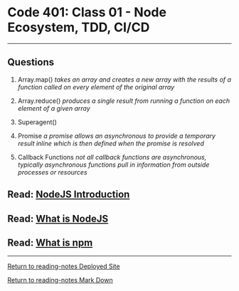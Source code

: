 # Code 401: Class 01 - Node Ecosystem, TDD, CI/CD

***

## Questions

1. Array.map() *takes an array and creates a new array with the results of a function called on every element of the original array*

2. Array.reduce() *produces a single result from running a function on each element of a given array*

3. Superagent()

4. Promise *a promise allows an asynchronous to provide a temporary result inline which is then defined when the promise is resolved* 

5. Callback Functions *not all callback functions are asynchronous, typically asynchronous functions pull in information from outside processes or resources*

## Read: [NodeJS Introduction](https://www.w3schools.com/nodejs/nodejs_intro.asp)



## Read: [What is NodeJS](https://www.freecodecamp.org/news/what-exactly-is-node-js-ae36e97449f5/)



## Read: [What is npm](https://docs.npmjs.com/about-npm)



***

[Return to reading-notes Deployed Site](https://simon-panek.github.io/reading-notes/)

[Return to reading-notes Mark Down](https://github.com/simon-panek/reading-notes)